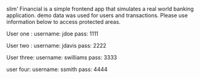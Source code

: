 slim' Financial is a simple frontend app that simulates a real world banking application. demo data was used for users and transactions. Please use information below to access protected areas.

User one :
username: jdoe
pass: 1111

User two :
username: jdavis
pass: 2222

User three:
username: swilliams
pass: 3333

user four:
username: ssmith
pass: 4444

